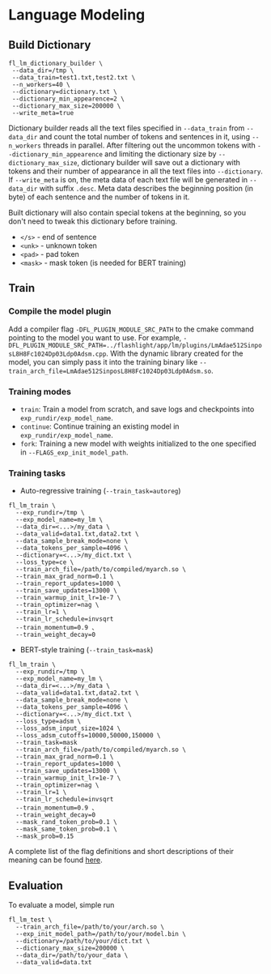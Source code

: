 # Language Modeling

## Build Dictionary

```
fl_lm_dictionary_builder \
 --data_dir=/tmp \
 --data_train=test1.txt,test2.txt \
 --n_workers=40 \
 --dictionary=dictionary.txt \
 --dictionary_min_appearence=2 \
 --dictionary_max_size=200000 \
 --write_meta=true
```

Dictionary builder reads all the text files specified in `--data_train` from `--data_dir` and count the total number of tokens and sentences in it, using `--n_workers` threads in parallel. After filtering out the uncommon tokens with `--dictionary_min_appearence` and limiting the dictionary size by `--dictionary_max_size`, dictionary builder will save out a dictionary with tokens and their number of appearance in all the text files into `--dictionary`. If `--write_meta` is on, the meta data of each text file will be generated in `--data_dir` with suffix `.desc`. Meta data describes the beginning position (in byte) of each sentence and the number of tokens in it.

Built dictionary will also contain special tokens at the beginning, so you don't need to tweak this dictionary before training.
- `</s>` - end of sentence
- `<unk>` - unknown token
- `<pad>` - pad token
- `<mask>` - mask token (is needed for BERT training)

## Train

### Compile the model plugin

Add a compiler flag `-DFL_PLUGIN_MODULE_SRC_PATH` to the cmake command pointing to the model you want to use. For example, `-DFL_PLUGIN_MODULE_SRC_PATH=../flashlight/app/lm/plugins/LmAdae512SinposL8H8Fc1024Dp03Ldp0Adsm.cpp`. With the dynamic library created for the model, you can simply pass it into the training binary like `--train_arch_file=LmAdae512SinposL8H8Fc1024Dp03Ldp0Adsm.so`.

### Training modes
- `train`: Train a model from scratch, and save logs and checkpoints into `exp_rundir/exp_model_name`.
- `continue`: Continue training an existing model in `exp_rundir/exp_model_name`.
- `fork`: Training a new model with weights initialized to the one specified in `--FLAGS_exp_init_model_path`.

### Training tasks
- Auto-regressive training (`--train_task=autoreg`)
```
fl_lm_train \
  --exp_rundir=/tmp \
  --exp_model_name=my_lm \
  --data_dir=<...>/my_data \
  --data_valid=data1.txt,data2.txt \
  --data_sample_break_mode=none \
  --data_tokens_per_sample=4096 \
  --dictionary=<...>/my_dict.txt \
  --loss_type=ce \
  --train_arch_file=/path/to/compiled/myarch.so \
  --train_max_grad_norm=0.1 \
  --train_report_updates=1000 \
  --train_save_updates=13000 \
  --train_warmup_init_lr=1e-7 \
  --train_optimizer=nag \
  --train_lr=1 \
  --train_lr_schedule=invsqrt
  --train_momentum=0.9 、
  --train_weight_decay=0
```

- BERT-style training (`--train_task=mask`)
```
fl_lm_train \
  --exp_rundir=/tmp \
  --exp_model_name=my_lm \
  --data_dir=<...>/my_data \
  --data_valid=data1.txt,data2.txt \
  --data_sample_break_mode=none \
  --data_tokens_per_sample=4096 \
  --dictionary=<...>/my_dict.txt \
  --loss_type=adsm \
  --loss_adsm_input_size=1024 \
  --loss_adsm_cutoffs=10000,50000,150000 \
  --train_task=mask
  --train_arch_file=/path/to/compiled/myarch.so \
  --train_max_grad_norm=0.1 \
  --train_report_updates=1000 \
  --train_save_updates=13000 \
  --train_warmup_init_lr=1e-7 \
  --train_optimizer=nag \
  --train_lr=1 \
  --train_lr_schedule=invsqrt
  --train_momentum=0.9 、
  --train_weight_decay=0
  --mask_rand_token_prob=0.1 \
  --mask_same_token_prob=0.1 \
  --mask_prob=0.15
```

A complete list of the flag definitions and short descriptions of their meaning can be found [here](https://github.com/facebookresearch/flashlight/blob/master/flashlight/app/lm/Trainer.cpp).


## Evaluation

To evaluate a model, simple run
```
fl_lm_test \
  --train_arch_file=/path/to/your/arch.so \
  --exp_init_model_path=/path/to/your/model.bin \
  --dictionary=/path/to/your/dict.txt \
  --dictionary_max_size=200000 \
  --data_dir=/path/to/your_data \
  --data_valid=data.txt
```

